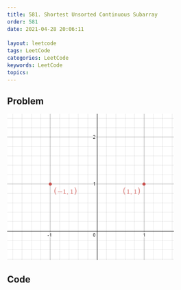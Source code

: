 ```yaml
---
title: 581. Shortest Unsorted Continuous Subarray
order: 581
date: 2021-04-28 20:06:11

layout: leetcode
tags: LeetCode
categories: LeetCode
keywords: LeetCode
topics:
---
```


## Problem

![image tooltip here](./assets/356-1.png)

## Code

```java

```

